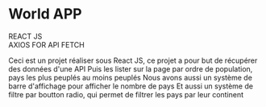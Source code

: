 # World APP

REACT JS <br>
AXIOS FOR API FETCH

Ceci est un projet réaliser sous React JS, ce projet a pour but de récupérer des données d'une API
Puis les lister sur la page par ordre de population, pays les plus peuplés au moins peuplés
Nous avons aussi un système de barre d'affichage pour afficher le nombre de pays
Et aussi un système de filtre par boutton radio, qui permet de filtrer les pays par leur continent



